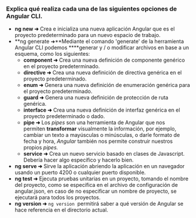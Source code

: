 ### **Explica qué realiza cada una de las siguientes opciones de Angular CLI.**

- **ng new  ➜** Crea e inicializa una nueva aplicación Angular que es el proyecto predeterminado para un nuevo espacio de trabajo.
- **ng generate ➜**Mediante el comando 'generate' de la herramienta Angular CLI podemos  ****generar y / o modificar archivos en base a un esquema, como los siguientes:
    - **component ➜** Crea una nueva definición de componente genérico en el proyecto predeterminado.
    - **directive ➜** Crea una nueva definición de directiva genérica en el proyecto predeterminado.
    - **enum ➜** Genera una nueva definición de enumeración genérica para el proyecto predeterminado.
    - **guard ➜** Genera una nueva definición de protección de ruta genérica.
    - **interface ➜** Crea una nueva definición de interfaz genérica en el proyecto predeterminado o dado.
    - **pipe  ➜** Los *pipes* son una herramienta de Angular que nos permiten **transformar** visualmente la información, por ejemplo, cambiar un texto a mayúsculas o minúsculas, o darle formato de fecha y hora, *Angular* también  nos permite construir nuestros propios *pipes.*
    - **service ➜** Crea un nuevo servicio basado en clases de Javascript. Debería hacer algo específico y hacerlo bien.
- **ng serve ➜** Sirve la aplicación abriendo la aplicación en un navegador usando un puerto 4200 o cualquier puerto disponible.
- **ng test ➜** Ejecuta pruebas unitarias en un proyecto, tomando el nombre del proyecto, como se especifica en el archivo de configuración de angular.json, en caso de no especificar un nombre de proyecto, se ejecutará para todos los proyectos.
- **ng version ➜** `ng version`  permitirá saber a qué versión  de Angular se hace referencia en el directorio actual.

